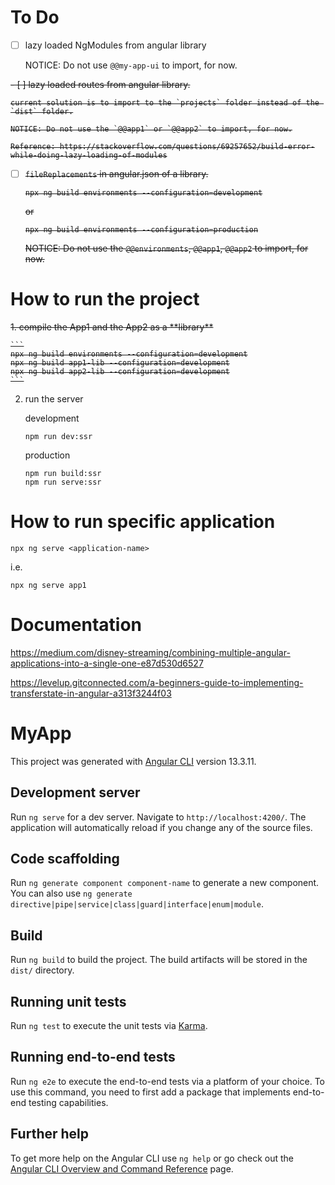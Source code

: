 # To Do

- [ ] lazy loaded NgModules from angular library

    NOTICE: Do not use `@@my-app-ui` to import, for now.

<s>
- [ ] lazy loaded routes from angular library.

    current solution is to import to the `projects` folder instead of the `dist` folder.

    NOTICE: Do not use the `@@app1` or `@@app2` to import, for now.

    Reference: https://stackoverflow.com/questions/69257652/build-error-while-doing-lazy-loading-of-modules

- [ ] `fileReplacements` in angular.json of a library.

    ```
    npx ng build environments --configuration=development
    ```

    or

    ```
    npx ng build environments --configuration=production
    ```

    NOTICE: Do not use the `@@environments`, `@@app1`, `@@app2` to import, for now.
</s>

# How to run the project

<s>
1. compile the App1 and the App2 as a **library**

    ```
    npx ng build environments --configuration=development
    npx ng build app1-lib --configuration=development
    npx ng build app2-lib --configuration=development
    ```
</s>

2. run the server

    development
    ```
    npm run dev:ssr
    ```

    production
    ```
    npm run build:ssr
    npm run serve:ssr
    ```

# How to run specific application

```
npx ng serve <application-name>
```

i.e.
```
npx ng serve app1
```

# Documentation

https://medium.com/disney-streaming/combining-multiple-angular-applications-into-a-single-one-e87d530d6527

https://levelup.gitconnected.com/a-beginners-guide-to-implementing-transferstate-in-angular-a313f3244f03

# MyApp

This project was generated with [Angular CLI](https://github.com/angular/angular-cli) version 13.3.11.

## Development server

Run `ng serve` for a dev server. Navigate to `http://localhost:4200/`. The application will automatically reload if you change any of the source files.

## Code scaffolding

Run `ng generate component component-name` to generate a new component. You can also use `ng generate directive|pipe|service|class|guard|interface|enum|module`.

## Build

Run `ng build` to build the project. The build artifacts will be stored in the `dist/` directory.

## Running unit tests

Run `ng test` to execute the unit tests via [Karma](https://karma-runner.github.io).

## Running end-to-end tests

Run `ng e2e` to execute the end-to-end tests via a platform of your choice. To use this command, you need to first add a package that implements end-to-end testing capabilities.

## Further help

To get more help on the Angular CLI use `ng help` or go check out the [Angular CLI Overview and Command Reference](https://angular.io/cli) page.
